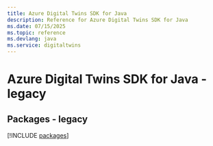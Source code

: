```yaml
---
title: Azure Digital Twins SDK for Java
description: Reference for Azure Digital Twins SDK for Java
ms.date: 07/15/2025
ms.topic: reference
ms.devlang: java
ms.service: digitaltwins
---
```

# Azure Digital Twins SDK for Java - legacy
## Packages - legacy
[!INCLUDE [packages](digital-twins-index.md)]